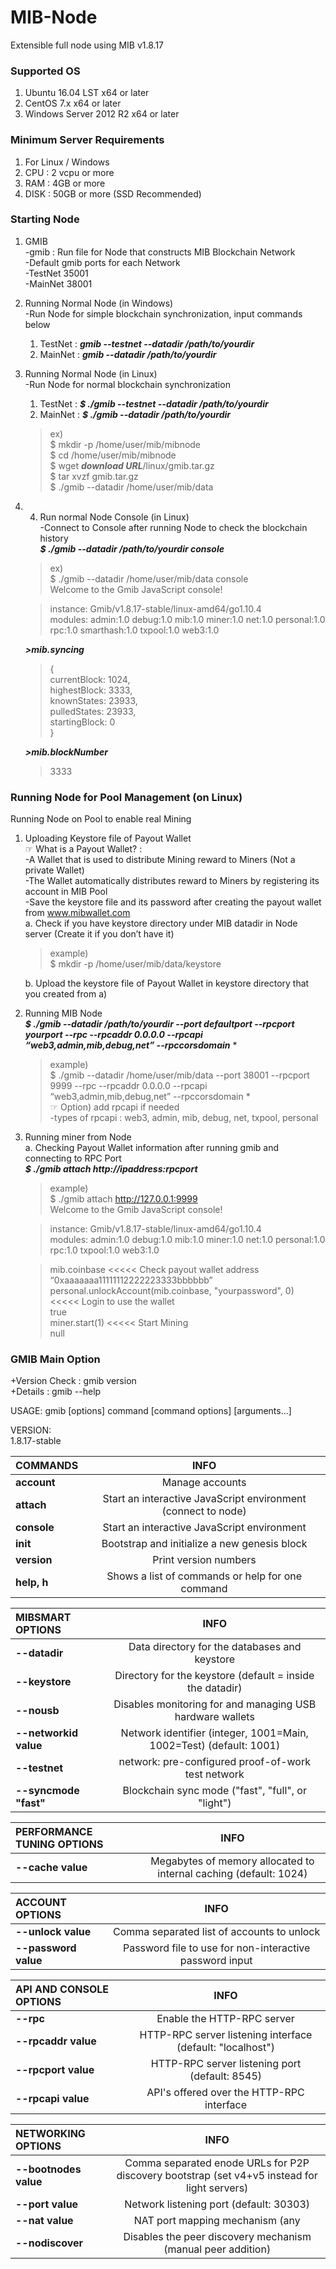 # MIB-Node
Extensible full node using MIB v1.8.17



### Supported OS
1. Ubuntu 16.04 LST x64 or later
2. CentOS 7.x x64 or later
3. Windows Server 2012 R2 x64 or later

### Minimum Server Requirements
1. For Linux / Windows 
2. CPU : 2 vcpu or more
3. RAM : 4GB or more
4. DISK : 50GB or more (SSD Recommended)

### Starting Node
1. GMIB  
  -gmib : Run file for Node that constructs MIB Blockchain Network  
  -Default gmib ports for each Network  
  -TestNet 35001  
  -MainNet 38001  
 
2. Running Normal Node (in Windows)  
  -Run Node for simple blockchain synchronization, input commands below 
   1) TestNet : ***gmib --testnet --datadir /path/to/yourdir***  
   2) MainNet : ***gmib --datadir /path/to/yourdir***  

3. Running Normal Node (in Linux)  
  -Run Node for normal blockchain synchronization 
   1) TestNet : ***$ ./gmib --testnet --datadir /path/to/yourdir*** 
   2) MainNet : ***$ ./gmib --datadir /path/to/yourdir***  
   
   >ex)  
   >$ mkdir -p /home/user/mib/mibnode  
   >$ cd /home/user/mib/mibnode  
   >$ wget ***download URL***/linux/gmib.tar.gz  
   >$ tar xvzf gmib.tar.gz  
   >$ ./gmib --datadir /home/user/mib/data  

4. 4.	Run normal Node Console (in Linux)  
  -Connect to Console after running Node to check the blockchain history  
   ***$ ./gmib --datadir /path/to/yourdir console***  

   >ex)  
   >$ ./gmib --datadir /home/user/mib/data console  
   >Welcome to the Gmib JavaScript console!  

   >instance: Gmib/v1.8.17-stable/linux-amd64/go1.10.4  
   >modules: admin:1.0 debug:1.0 mib:1.0 miner:1.0 net:1.0 personal:1.0 rpc:1.0 smarthash:1.0 txpool:1.0 web3:1.0  

    ***>mib.syncing***  
   > {  
    >currentBlock: 1024,  
    >highestBlock: 3333,  
    >knownStates: 23933,  
    >pulledStates: 23933,  
    >startingBlock: 0  
   > }  
   
    ***>mib.blockNumber***  
    >3333  


### Running Node for Pool Management (on Linux)
Running Node on Pool to enable real Mining
  
1. Uploading Keystore file of Payout Wallet  
  ☞ What is a Payout Wallet? :  
  -A Wallet that is used to distribute Mining reward to Miners (Not a private Wallet)  
  -The Wallet automatically distributes reward to Miners by registering its account in MIB Pool  
  -Save the keystore file and its password after creating the payout wallet from www.mibwallet.com  
   a. Check if you have keystore directory under MIB datadir in Node server (Create it if you don’t have it)  

     >example)  
     >$ mkdir -p /home/user/mib/data/keystore

   b. Upload the keystore file of Payout Wallet in keystore directory that you created from a)  
   
2. Running MIB Node  
  ***$ ./gmib --datadir /path/to/yourdir --port defaultport --rpcport yourport --rpc --rpcaddr 0.0.0.0 --rpcapi “web3,admin,mib,debug,net” --rpccorsdomain*** *  
  
    >example)  
    >$ ./gmib --datadir /home/user/mib/data --port 38001 --rpcport 9999 --rpc --rpcaddr 0.0.0.0 --rpcapi “web3,admin,mib,debug,net” --rpccorsdomain *  
    ☞ Option) add rpcapi if needed  
    -types of rpcapi : web3, admin, mib, debug, net, txpool, personal  

3. Running miner from Node  
  a. Checking Payout Wallet information after running gmib and connecting to RPC Port  
  ***$ ./gmib attach http://ipaddress:rpcport***  
  
    >example)  
    >$ ./gmib attach http://127.0.0.1:9999  
    >Welcome to the Gmib JavaScript console!  

    >instance: Gmib/v1.8.17-stable/linux-amd64/go1.10.4  
    >modules: admin:1.0 debug:1.0 mib:1.0 miner:1.0 net:1.0 personal:1.0 rpc:1.0 txpool:1.0 web3:1.0  

    >  mib.coinbase                                              <<<<<  Check payout wallet address  
    >  “0xaaaaaaa11111112222223333bbbbbb”  
    >  personal.unlockAccount(mib.coinbase, "yourpassword", 0)   <<<<<  Login to use the wallet  
    >  true  
    >  miner.start(1)                                            <<<<<  Start Mining  
    >  null  


### GMIB Main Option  
+Version Check : gmib version  
+Details : gmib --help  

USAGE:
gmib [options] command [command options] [arguments...]

VERSION:  
1.8.17-stable  

|  COMMANDS |  INFO |
|:--------|:--------:|
|**account** | Manage accounts |
|**attach** | Start an interactive JavaScript environment (connect to node) |
|**console** | Start an interactive JavaScript environment |
|**init** | Bootstrap and initialize a new genesis block |
|**version** | Print version numbers |
|**help, h** | Shows a list of commands or help for one command |

|  MIBSMART OPTIONS |  INFO |
|:--------|:--------:|
|**--datadir** | Data directory for the databases and keystore |
|**--keystore** | Directory for the keystore (default = inside the datadir) |
|**--nousb** | Disables monitoring for and managing USB hardware wallets |
|**--networkid value** | Network identifier (integer, 1001=Main, 1002=Test)  (default: 1001) |
|**--testnet** | network: pre-configured proof-of-work test network |
|**--syncmode "fast"** | Blockchain sync mode ("fast", "full", or "light") |

|  PERFORMANCE TUNING OPTIONS |  INFO |
|:--------|:--------:|
|**--cache value** | Megabytes of memory allocated to internal caching  (default: 1024) |

|  ACCOUNT OPTIONS |  INFO |
|:--------|:--------:|
|**--unlock value** | Comma separated list of accounts to unlock |
|**--password value** | Password file to use for non-interactive password input |

|  API AND CONSOLE OPTIONS |  INFO |
|:--------|:--------:|
|**--rpc** | Enable the HTTP-RPC server |
|**--rpcaddr value** | HTTP-RPC server listening interface (default: "localhost") |
|**--rpcport value** | HTTP-RPC server listening port (default: 8545) |
|**--rpcapi value** | API's offered over the HTTP-RPC interface |

|  NETWORKING OPTIONS |  INFO |
|:--------|:--------:|
|**--bootnodes value** | Comma separated enode URLs for P2P discovery bootstrap  (set v4+v5 instead for light servers) |
|**--port value** | Network listening port (default: 30303) |
|**--nat value** | NAT port mapping mechanism  (any|none|upnp|pmp|extip:<IP>) (default: "any") |
|**--nodiscover** | Disables the peer discovery mechanism  (manual peer addition) |

